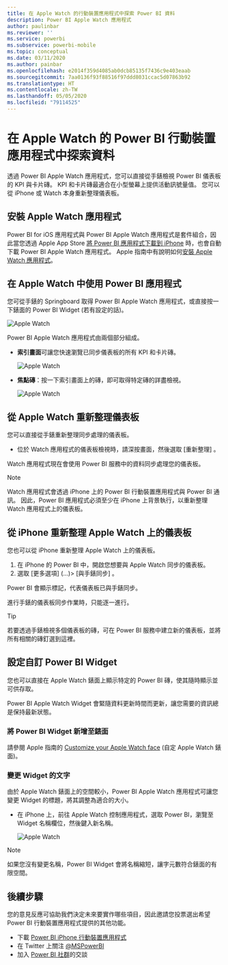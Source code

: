 ```yaml
---
title: 在 Apple Watch 的行動裝置應用程式中探索 Power BI 資料
description: Power BI Apple Watch 應用程式
author: paulinbar
ms.reviewer: ''
ms.service: powerbi
ms.subservice: powerbi-mobile
ms.topic: conceptual
ms.date: 03/11/2020
ms.author: painbar
ms.openlocfilehash: e2014f359d4085ab0dcb85135f7436c9e403eaab
ms.sourcegitcommit: 7aa0136f93f88516f97ddd8031ccac5d07863b92
ms.translationtype: HT
ms.contentlocale: zh-TW
ms.lasthandoff: 05/05/2020
ms.locfileid: "79114525"
---
```

# <a name="explore-your-data-in-the-power-bi-mobile-app-on-your-apple-watch"></a>在 Apple Watch 的 Power BI 行動裝置應用程式中探索資料
透過 Power BI Apple Watch 應用程式，您可以直接從手錶檢視 Power BI 儀表板的 KPI 與卡片磚。 KPI 和卡片磚最適合在小型螢幕上提供活動訊號量值。 您可以從 iPhone 或 Watch 本身重新整理儀表板。

## <a name="install-the-apple-watch-app"></a>安裝 Apple Watch 應用程式
Power BI for iOS 應用程式與 Power BI Apple Watch 應用程式是套件組合，因此當您透過 Apple App Store [將 Power BI 應用程式下載到 iPhone](https://go.microsoft.com/fwlink/?LinkId=522062 "下載 iPhone 應用程式") 時，也會自動下載 Power BI Apple Watch 應用程式。 Apple 指南中有說明如何[安裝 Apple Watch 應用程式](https://support.apple.com/HT204784)。

## <a name="use-the-power-bi-app-on-the-apple-watch"></a>在 Apple Watch 中使用 Power BI 應用程式
您可從手錶的 Springboard 取得 Power BI Apple Watch 應用程式，或直接按一下錶面的 Power BI Widget (若有設定的話)。

![Apple Watch](./media/mobile-apple-watch/pbi_aplwatch_complicatn240arrow.png)

Power BI Apple Watch 應用程式由兩個部分組成。

* **索引畫面**可讓您快速瀏覽已同步儀表板的所有 KPI 和卡片磚。
  
  ![Apple Watch](./media/mobile-apple-watch/pbi_aplwatch_indexscreen240.png)
* **焦點磚**：按一下索引畫面上的磚，即可取得特定磚的詳盡檢視。
  
  ![Apple Watch](./media/mobile-apple-watch/pbi_aplwatch_kpi.png)

## <a name="refresh-a-dashboard-from-your-apple-watch"></a>從 Apple Watch 重新整理儀表板
您可以直接從手錶重新整理同步處理的儀表板。

* 位於 Watch 應用程式的儀表板檢視時，請深按畫面，然後選取 [重新整理]  。

Watch 應用程式現在會使用 Power BI 服務中的資料同步處理您的儀表板。

> [!NOTE]
> Watch 應用程式會透過 iPhone 上的 Power BI 行動裝置應用程式與 Power BI 通訊。 因此，Power BI 應用程式必須至少在 iPhone 上背景執行，以重新整理Watch 應用程式上的儀表板。
> 
> 

## <a name="refresh-a-dashboard-on-your-apple-watch-from-your-iphone"></a>從 iPhone 重新整理 Apple Watch 上的儀表板
您也可以從 iPhone 重新整理 Apple Watch 上的儀表板。

1. 在 iPhone 的 Power BI 中，開啟您想要與 Apple Watch 同步的儀表板。 
2. 選取 [更多選項]   (...)> [與手錶同步]  。

Power BI 會顯示標記，代表儀表板已與手錶同步。

進行手錶的儀表板同步作業時，只能逐一進行。

> [!TIP]
> 若要透過手錶檢視多個儀表板的磚，可在 Power BI 服務中建立新的儀表板，並將所有相關的磚釘選到這裡。
> 
> 

## <a name="set-a-custom-power-bi-widget"></a>設定自訂 Power BI Widget
您也可以直接在 Apple Watch 錶面上顯示特定的 Power BI 磚，使其隨時顯示並可供存取。

Power BI Apple Watch Widget 會緊隨資料更新時間而更新，讓您需要的資訊總是保持最新狀態。

### <a name="add-a-power-bi-widget-to-your-watch-face"></a>將 Power BI Widget 新增至錶面
請參閱 Apple 指南的 [Customize your Apple Watch face](https://support.apple.com/HT205536) (自定 Apple Watch 錶面)。

### <a name="change-the-text-on-the-widget"></a>變更 Widget 的文字
由於 Apple Watch 錶面上的空間較小，Power BI Apple Watch 應用程式可讓您變更 Widget 的標題，將其調整為適合的大小。

* 在 iPhone 上，前往 Apple Watch 控制應用程式，選取 Power BI，瀏覽至 Widget 名稱欄位，然後鍵入新名稱。
  
  ![Apple Watch](./media/mobile-apple-watch/pbi_aplwatch_oniphone.png)

> [!NOTE]
> 如果您沒有變更名稱，Power BI Widget 會將名稱縮短，讓字元數符合錶面的有限空間。 
> 
> 

## <a name="next-steps"></a>後續步驟
您的意見反應可協助我們決定未來要實作哪些項目，因此邀請您投票選出希望 Power BI 行動裝置應用程式提供的其他功能。 

* 下載 [Power BI iPhone 行動裝置應用程式](https://go.microsoft.com/fwlink/?LinkId=522062)
* 在 Twitter 上關注 [@MSPowerBI](https://twitter.com/MSPowerBI)
* 加入 [Power BI 社群](https://community.powerbi.com/)的交談

